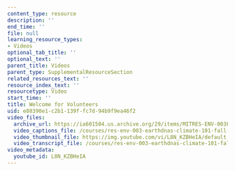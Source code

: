 ```yaml
---
content_type: resource
description: ''
end_time: ''
file: null
learning_resource_types:
- Videos
optional_tab_title: ''
optional_text: ''
parent_title: Videos
parent_type: SupplementalResourceSection
related_resources_text: ''
resource_index_text: ''
resourcetype: Video
start_time: ''
title: Welcome for Volunteers
uid: e88390e1-c2b1-139f-fc7d-94b9f9ea46f2
video_files:
  archive_url: https://ia601504.us.archive.org/29/items/MITRES-ENV-003F19/MITRESENV-003F19_01_Welcome_300k.mp4
  video_captions_file: /courses/res-env-003-earthdnas-climate-101-fall-2019/6c34e27cdb195cdbba27b2b1a190b28c_L8N_KZBHeIA.vtt
  video_thumbnail_file: https://img.youtube.com/vi/L8N_KZBHeIA/default.jpg
  video_transcript_file: /courses/res-env-003-earthdnas-climate-101-fall-2019/4e99cf352f6e2992c481af32ad8fefc3_L8N_KZBHeIA.pdf
video_metadata:
  youtube_id: L8N_KZBHeIA
---
```

